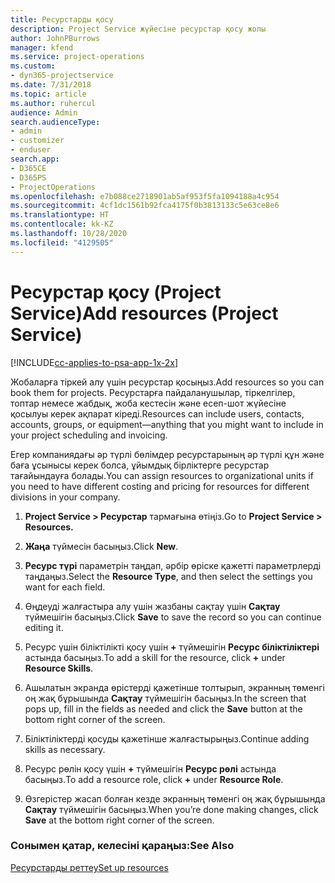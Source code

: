 ```yaml
---
title: Ресурстарды қосу
description: Project Service жүйесіне ресурстар қосу жолы
author: JohnPBurrows
manager: kfend
ms.service: project-operations
ms.custom:
- dyn365-projectservice
ms.date: 7/31/2018
ms.topic: article
ms.author: ruhercul
audience: Admin
search.audienceType:
- admin
- customizer
- enduser
search.app:
- D365CE
- D365PS
- ProjectOperations
ms.openlocfilehash: e7b088ce2718901ab5af953f5fa1094188a4c954
ms.sourcegitcommit: 4cf1dc1561b92fca4175f0b3813133c5e63ce8e6
ms.translationtype: HT
ms.contentlocale: kk-KZ
ms.lasthandoff: 10/28/2020
ms.locfileid: "4129505"
---
```

# <a name="add-resources-project-service"></a><span data-ttu-id="ac293-103">Ресурстар қосу (Project Service)</span><span class="sxs-lookup"><span data-stu-id="ac293-103">Add resources (Project Service)</span></span>

[!INCLUDE[cc-applies-to-psa-app-1x-2x](../includes/cc-applies-to-psa-app-1x-2x.md)]

<span data-ttu-id="ac293-104">Жобаларға тіркей алу үшін ресурстар қосыңыз.</span><span class="sxs-lookup"><span data-stu-id="ac293-104">Add resources so you can book them for projects.</span></span> <span data-ttu-id="ac293-105">Ресурстарға пайдаланушылар, тіркелгілер, топтар немесе жабдық, жоба кестесін және есеп-шот жүйесіне қосылуы керек ақпарат кіреді.</span><span class="sxs-lookup"><span data-stu-id="ac293-105">Resources can include users, contacts, accounts, groups, or equipment—anything that you might want to include in your project scheduling and invoicing.</span></span>  
  
<span data-ttu-id="ac293-106">Егер компаниядағы әр түрлі бөлімдер ресурстарының әр түрлі құн және баға ұсынысы керек болса, ұйымдық бірліктерге ресурстар тағайындауға болады.</span><span class="sxs-lookup"><span data-stu-id="ac293-106">You can assign resources to organizational units if you need to have different costing and pricing for resources for different divisions in your company.</span></span>  
  
1.  <span data-ttu-id="ac293-107">**Project Service > Ресурстар** тармағына өтіңіз.</span><span class="sxs-lookup"><span data-stu-id="ac293-107">Go to **Project Service > Resources.**</span></span>  
  
2.  <span data-ttu-id="ac293-108">**Жаңа** түймесін басыңыз.</span><span class="sxs-lookup"><span data-stu-id="ac293-108">Click **New**.</span></span>  
  
3.  <span data-ttu-id="ac293-109">**Ресурс түрі** параметрін таңдап, әрбір өріске қажетті параметрлерді таңдаңыз.</span><span class="sxs-lookup"><span data-stu-id="ac293-109">Select the **Resource Type**, and then select the settings you want for each field.</span></span>  
  
4.  <span data-ttu-id="ac293-110">Өңдеуді жалғастыра алу үшін жазбаны сақтау үшін **Сақтау** түймешігін басыңыз.</span><span class="sxs-lookup"><span data-stu-id="ac293-110">Click **Save** to save the record so you can continue editing it.</span></span>  
  
5.  <span data-ttu-id="ac293-111">Ресурс үшін біліктілікті қосу үшін **+** түймешігін **Ресурс біліктіліктері** астында басыңыз.</span><span class="sxs-lookup"><span data-stu-id="ac293-111">To add a skill for the resource, click **+** under **Resource Skills**.</span></span>  
  
6.  <span data-ttu-id="ac293-112">Ашылатын экранда өрістерді қажетінше толтырып, экранның төменгі оң жақ бұрышында **Сақтау** түймешігін басыңыз.</span><span class="sxs-lookup"><span data-stu-id="ac293-112">In the screen that pops up, fill in the fields as needed and click the **Save** button at the bottom right corner of the screen.</span></span>  
  
7.  <span data-ttu-id="ac293-113">Біліктіліктерді қосуды қажетінше жалғастырыңыз.</span><span class="sxs-lookup"><span data-stu-id="ac293-113">Continue adding skills as necessary.</span></span>  
  
8.  <span data-ttu-id="ac293-114">Ресурс рөлін қосу үшін **+** түймешігін **Ресурс рөлі** астында басыңыз.</span><span class="sxs-lookup"><span data-stu-id="ac293-114">To add a resource role, click **+** under **Resource Role**.</span></span>  
  
9. <span data-ttu-id="ac293-115">Өзгерістер жасап болған кезде экранның төменгі оң жақ бұрышында **Сақтау** түймешігін басыңыз.</span><span class="sxs-lookup"><span data-stu-id="ac293-115">When you’re done making changes, click **Save** at the bottom right corner of the screen.</span></span>  
  
### <a name="see-also"></a><span data-ttu-id="ac293-116">Сонымен қатар, келесіні қараңыз:</span><span class="sxs-lookup"><span data-stu-id="ac293-116">See Also</span></span>  
 [<span data-ttu-id="ac293-117">Ресурстарды реттеу</span><span class="sxs-lookup"><span data-stu-id="ac293-117">Set up resources</span></span>](../psa/set-up-resources.md)
